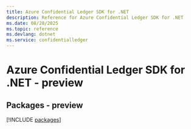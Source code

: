 ```yaml
---
title: Azure Confidential Ledger SDK for .NET
description: Reference for Azure Confidential Ledger SDK for .NET
ms.date: 08/28/2025
ms.topic: reference
ms.devlang: dotnet
ms.service: confidentialledger
---
```

# Azure Confidential Ledger SDK for .NET - preview
## Packages - preview
[!INCLUDE [packages](confidential-ledger-index.md)]